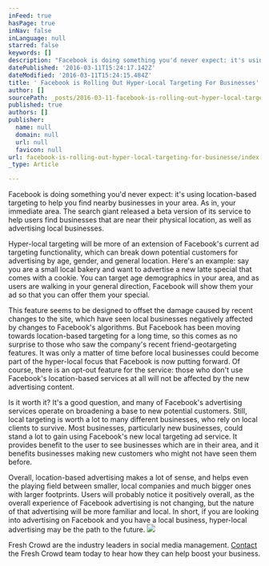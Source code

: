 ```yaml
---
inFeed: true
hasPage: true
inNav: false
inLanguage: null
starred: false
keywords: []
description: "Facebook is doing something you'd never expect: it's using location-based targeting to help you find nearby businesses in your area. As in, your immediate area. The search giant released a beta version of its service to help users find businesses that are near their physical location, as well as advertising local businesses."
datePublished: '2016-03-11T15:24:17.142Z'
dateModified: '2016-03-11T15:24:15.484Z'
title: ' Facebook is Rolling Out Hyper-Local Targeting For Businesses'
author: []
sourcePath: _posts/2016-03-11-facebook-is-rolling-out-hyper-local-targeting-for-businesse.md
published: true
authors: []
publisher:
  name: null
  domain: null
  url: null
  favicon: null
url: facebook-is-rolling-out-hyper-local-targeting-for-businesse/index.html
_type: Article

---
```

Facebook is doing something you'd never expect: it's using location-based targeting to help you find nearby businesses in your area. As in, your immediate area. The search giant released a beta version of its service to help users find businesses that are near their physical location, as well as advertising local businesses.

Hyper-local targeting will be more of an extension of Facebook's current ad targeting functionality, which can break down potential customers for advertising by age, gender, and general location. Here's an example: say you are a small local bakery and want to advertise a new latte special that comes with a cookie. You can target age demographics in your area, and as users are walking in your general direction, Facebook will show them your ad so that you can offer them your special.

This feature seems to be designed to offset the damage caused by recent changes to the site, which have seen local businesses negatively affected by changes to Facebook's algorithms. But Facebook has been moving towards location-based targeting for a long time, so this comes as no surprise to those who saw the company's recent friend-geotargeting features. It was only a matter of time before local businesses could become part of the hyper-local focus that Facebook is now putting forward. Of course, there is an opt-out feature for the service: those who don't use Facebook's location-based services at all will not be affected by the new advertising content.

Is it worth it? It's a good question, and many of Facebook's advertising services operate on broadening a base to new potential customers. Still, local targeting is worth a lot to many different businesses, who rely on local clients to survive. Most businesses, particularly new businesses, could stand a lot to gain using Facebook's new local targeting ad service. It provides benefit to the user to see businesses which are in their area, and it benefits businesses making new customers who might not have seen them before.

Overall, location-based advertising makes a lot of sense, and helps even the playing field between smaller, local companies and much bigger ones with larger footprints. Users will probably notice it positively overall, as the overall experience of Facebook advertising is not changing, but the nature of that advertising will be more familiar and local. In short, if you are looking into advertising on Facebook and you have a local business, hyper-local advertising may be the path to the future.
![](https://the-grid-user-content.s3-us-west-2.amazonaws.com/2b606753-6a1e-4bb1-93f1-1688db5693e9.jpg)

Fresh Crowd are the industry leaders in social media management. [Contact][0] the Fresh Crowd team today to hear how they can help boost your business. 

[0]: http://freshcrowd.com/